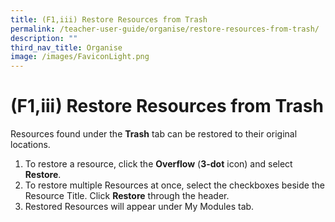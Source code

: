 ```yaml
---
title: (F1,iii) Restore Resources from Trash
permalink: /teacher-user-guide/organise/restore-resources-from-trash/
description: ""
third_nav_title: Organise
image: /images/FaviconLight.png
---
```

<h1>(F1,iii) Restore Resources from Trash</h1>

<p>Resources found under the <strong>Trash</strong> tab can be restored to their original locations.</p>

<ol>
  <li>To restore a resource, click the <strong>Overflow</strong> (<strong>3-dot</strong> icon) and select <strong>Restore</strong>.</li>
  <li>To restore multiple Resources at once, select the checkboxes beside the Resource Title. Click <strong>Restore</strong> through the header.</li>
  <li>Restored Resources will appear under My Modules tab.</li>
</ol>